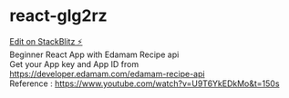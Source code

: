 # react-glg2rz

[Edit on StackBlitz ⚡️](https://stackblitz.com/edit/react-glg2rz) <br/>
Beginner React App with Edamam Recipe api<br/>
Get your App key and App ID from https://developer.edamam.com/edamam-recipe-api<br/>
Reference : https://www.youtube.com/watch?v=U9T6YkEDkMo&t=150s<br/>
